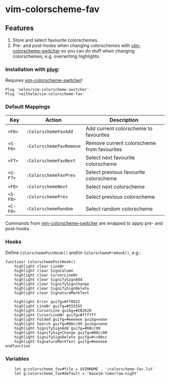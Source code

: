 # vim-colorscheme-fav

## Features

1. Store and select favourite colorschemes.
2. Pre- and post-hooks when changing colorschemes with [vim-colorscheme-switcher](https://github.com/xolox/vim-colorscheme-switcher) so you can do stuff when changing colorschemes, e.g. overwriting highlights.

### Installation with [plug](https://github.com/junegunn/vim-plug):

Requires [vim-colorscheme-switcher](https://github.com/xolox/vim-colorscheme-switcher)!

```
Plug 'xolox/vim-colorscheme-switcher'
Plug 'rwilhelm/vim-colorscheme-fav'
```

### Default Mappings

| Key      | Action                  | Description                                |
| -------- | ----------------------- | ------------------------------------------ |
| `<F6>`   | `:ColorschemeFavAdd`    | Add current colorscheme to favourites      |
| `<S-F6>` | `:ColorschemeFavRemove` | Remove current colorscheme from favourites |
| `<F7>`   | `:ColorschemeFavNext`   | Select next favourite colorscheme          |
| `<S-F7>` | `:ColorschemeFavPrev`   | Select previous favourite colorscheme      |
| `<F8>`   | `:ColorschemeNext`      | Select next colorscheme                    |
| `<S-F8>` | `:ColorschemePrev`      | Select previous colorscheme                |
| `<C-F8>` | `:ColorschemeRandom`    | Select random colorscheme                  |

Commands from [vim-colorscheme-switcher](https://github.com/xolox/vim-colorscheme-switcher) are wrapped to apply pre- and post-hooks.

### Hooks

Define `ColorschemePostHook()` and/or `ColorschemePreHook()`, e.g.:

```viml
function! ColorschemePostHook()
	highlight clear LineNr
	highlight clear SignColumn
	highlight clear CursorLineNr
	highlight clear SignifySignAdd
	highlight clear SignifySignChange
	highlight clear SignifySignDelete
	highlight clear SignatureMarkText

	highlight Error guifg=#ff0022
	highlight LineNr guifg=#555555
	highlight CursorLine guibg=#2B2620
	highlight CursorLineNr guifg=#ffffff
	highlight Folded guifg=#eeeeee guibg=none
	highlight Search guifg=#00cc99 guibg=none
	highlight SignifySignAdd guifg=#00cc99
	highlight SignifySignChange guifg=#00cc00
	highlight SignifySignDelete guifg=#cc00cc
	highlight SignatureMarkText guifg=#eeeeee
endfunction
```

### Variables
```viml
	let g:colorscheme_fav#file = $VIMHOME . '/colorscheme-fav.lst'
	let g:colorscheme_fav#default = 'base16-tomorrow-night'
```

